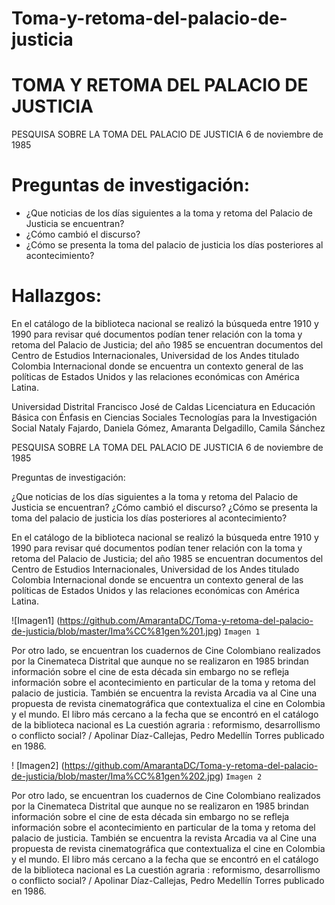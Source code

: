 # Toma-y-retoma-del-palacio-de-justicia
# TOMA Y RETOMA DEL PALACIO DE JUSTICIA 


PESQUISA SOBRE LA TOMA DEL PALACIO DE JUSTICIA 
6 de noviembre de 1985



# Preguntas de investigación: 

  - ¿Que noticias de los días siguientes a la toma y retoma del Palacio de Justicia se encuentran?
  - ¿Cómo cambió el discurso?
  - ¿Cómo se presenta la toma del palacio de justicia los días posteriores al acontecimiento?


# Hallazgos:


En el catálogo de la biblioteca nacional se realizó la búsqueda entre 1910 y 1990 para revisar qué documentos podían tener relación con la toma y retoma del Palacio de Justicia; del año 1985 se encuentran documentos del Centro de Estudios Internacionales, Universidad de los Andes titulado Colombia Internacional donde se encuentra un contexto general de las políticas de Estados Unidos y las relaciones económicas con América Latina.

Universidad Distrital Francisco José de Caldas
Licenciatura en Educación Básica con Énfasis en Ciencias Sociales
Tecnologías para la Investigación Social
Nataly Fajardo, Daniela Gómez, Amaranta Delgadillo, Camila Sánchez

PESQUISA SOBRE LA TOMA DEL PALACIO DE JUSTICIA 
6 de noviembre de 1985

Preguntas de investigación: 

¿Que noticias de los días siguientes a la toma y retoma del Palacio de Justicia se encuentran?
¿Cómo cambió el discurso?
¿Cómo se presenta la toma del palacio de justicia los días posteriores al acontecimiento?

En el catálogo de la biblioteca nacional se realizó la búsqueda entre 1910 y 1990 para revisar qué documentos podían tener relación con la toma y retoma del Palacio de Justicia; del año 1985 se encuentran documentos del Centro de Estudios Internacionales, Universidad de los Andes titulado Colombia Internacional donde se encuentra un contexto general de las políticas de Estados Unidos y las relaciones económicas con América Latina.

![Imagen1]
(https://github.com/AmarantaDC/Toma-y-retoma-del-palacio-de-justicia/blob/master/Ima%CC%81gen%201.jpg)
``Imagen 1``


Por otro lado, se encuentran los cuadernos de Cine Colombiano realizados por la Cinemateca Distrital que aunque no se realizaron en 1985 brindan información sobre el cine de esta década sin embargo no se refleja información sobre el acontecimiento en particular de la toma y retoma del palacio de justicia. También se encuentra la revista Arcadia va al Cine una propuesta de revista cinematográfica que contextualiza el cine en Colombia y el mundo. El libro más cercano a la fecha que se encontró en el catálogo de la biblioteca nacional es La cuestión agraria : reformismo, desarrollismo o conflicto social? / Apolinar Díaz-Callejas, Pedro Medellín Torres publicado en 1986. 

! [Imagen2]
(https://github.com/AmarantaDC/Toma-y-retoma-del-palacio-de-justicia/blob/master/Ima%CC%81gen%202.jpg)
``Imagen 2``


Por otro lado, se encuentran los cuadernos de Cine Colombiano realizados por la Cinemateca Distrital que aunque no se realizaron en 1985 brindan información sobre el cine de esta década sin embargo no se refleja información sobre el acontecimiento en particular de la toma y retoma del palacio de justicia. También se encuentra la revista Arcadia va al Cine una propuesta de revista cinematográfica que contextualiza el cine en Colombia y el mundo. El libro más cercano a la fecha que se encontró en el catálogo de la biblioteca nacional es La cuestión agraria : reformismo, desarrollismo o conflicto social? / Apolinar Díaz-Callejas, Pedro Medellín Torres publicado en 1986. 
